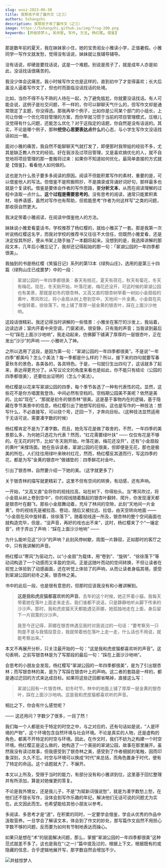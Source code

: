```yaml
---
slug: wusz-2023-06-30
title: 我帮孩子改了篇作文（之三）
authors: 5shangzhi
description: 我帮孩子改了篇作文（之三）
image: https://5shangzhi.github.io/img/frog-200.png
keywords: [井蛙惊梦人, 吴尚智, 写作, 方法, 杨红樱, 借鉴]
---
```


那是数年前的夏天，我在妹妹家小住，她的宝贵闺女小雅读小学，正值暑假。小雅同学一写作文就发愁，觉得没有话说，妹妹就让我辅导辅导。

没有话说，却硬是要找话说，这是一个难题。别说是孩子了，就是成年人亦是如此，没话找话很痛苦的。

我没少体会这痛苦。我小时候写作文也是这样的，直到初中了才变得喜欢；长大后虽没人逼着写作文了，但也时而面临没话找话的处境。

比如，当你不得不与不熟的人待在一起，为了避免尴尬，你就要没话找话。有人可能会说，这例子是社交问题，不一样的，你可以聊聊天气什么的，但写作文却是通常限定了主题，你没得选。那我再举个例子，比如你是公司某个部门的小组长，上司让你做一个优化项目管理的方案，而你早就习惯于当前的项目管理模式，压根儿没觉得有什么问题，还能怎么优化？对于这指定的话题，你自然是没有话说的。其实，不论是哪个例子，那种**挖空心思要表达点什么**的心态，与小学生写作文没话找话如出一辙。

面对小雅的痛苦，我自然不能聊聊天气就打发了，即便那时我带娃的经验不多，尤其是缺乏教人作文的经验。好在我涉及过项目管理，又是喜欢搞优化的人，就不自觉地将项目管理的那一套搬将过来：如果你不知道如何优化，最简单直接的方式就是【借鉴】，看看他人如何做的。

这也是为什么孩子要多多阅读的原因。阅读不但能积累写作的素材，重要的是，可以借鉴他人的写法。但借鉴不是照搬照抄，不是摘录或背诵好词好句，那样最多也就是个复读机。借鉴是要体会作者的写作思路，要**分析文本**，从而在阅读理解的过程中汲取一点什么。**这个过程是需要思考的**。没有思考的阅读，通常只能累积素材，培养语感，虽然对写作也有帮助，但若能思考“作者为何这样写”之类的问题，那收获自然更大。

我决定带着小雅阅读，在阅读中借鉴他人的方法。

妹妹说小雅爱看童话书，学校推荐了杨红樱的，就给小雅买了一套。那是我第一次听说杨红樱这名字，而我对学校的推荐书又往往不大信任，但既然小雅爱看，还是决定投其所好，便从书架上随手抽了一本翻将起来。没想到的是，我选择讲解的那段文本，几年后小雅忘记了，我却还记得起始的那一句：「翠湖公园的一年四季都很美」。

我抽到的书是杨红樱《笑猫日记》系列的第13本《绿狗山庄》，选用的是第三十四篇〈绿狗山庄已成噩梦〉中的一段：

> 翠湖公园的一年四季都很美：春天有桃花，夏天有荷花，秋天有菊花，冬天有梅花。现在，冬天刚开始，叶落花谢，梅花还没开，可这时候的翠湖公园也有美景，那就是初冬的银杏林。又高又直的银杏树举着一树如小金扇般的黄叶，寒风吹过，将小金扇从树上卷到空中，天地间一片金黄。小金扇在风中旋转着，徐徐落下。地上铺了厚厚一层金黄的银杏叶，踩在上面沙沙地响。

这段话很精彩。我还记得当时讲解的一些情景：小雅坐在客厅的沙发上，我站着，边读边讲；室内开着中央空调，门窗紧闭，很安静，只有我的声音；当我读到最后一句“踩在上面沙沙地响”，我走动起来，仿佛脚下铺满了厚厚的一层银杏叶，正在发出“沙沙”的声响 —— 小雅听入了神。

之所以选用了这段，是因为第一句：“翠湖公园的一年四季都很美”。不是说“一年四季”都美吗？怎么个美法？每一季都是什么样的？所以，接下来的四句就要写春夏秋冬的景色，各美各的，各具特色。于是，一句就衍生出四句了，这话就多了起来，表达得更充分了。从写议论文的角度来看也是如此，你不能只有结论（公园的四季都很美），还要给出证明的（怎么个美法）。

杨红樱是以花来写翠湖公园的四季，每个季节各选了一种有代表性的花。显然，这些花不是你方唱罢我登场，中间必然有空档的。空档期公园美不美呢？依然是美的。比如“现在”，“那就是初冬的银杏林”很美。这是基于事物内在的逻辑，基于隐藏在季节美景中的信息，杨红樱引出了她想写的目标。这也是写作的一种技法：想写什么，不必直接写，可以绕个弯，迂回一下，才奔向目标。（这种技法显然适用于无话可说，需要凑字数的时候）

杨红樱肯定不是为了凑字数。而且，她先写花是做了取舍的，不然，一年四季的美景那么多，为何她只选花为代表？然而，“红花需要绿叶扶” —— 仅仅有花是不够的。在无花的时节，比如“冬天刚开始，叶落花谢，梅花还没开”，还有“小金扇般的黄叶”来撑场面。她在告诉读者，翠湖公园的花很美，但即便是无花，那也是极美的所在。人们往往用绿叶来映衬红花，然而，杨红樱反其道而行，写这四季的花，都是为写“金黄的银杏叶”做铺垫的：四季鲜花衬金叶。

引出了银杏林，自然要介绍一下她的美。（这字就更多了）

关于银杏林的描写就更精彩了。这里不但有空间的转换，有动感，还有声响。

一开始，“又高又直”会将你的视线拉高，站在树下，你得抬头。当“寒风吹过，将小金扇从树上卷到空中”，你的视线随着飘起的银杏叶翻转、爬升，你发现漫天都是银杏叶在翻飞，那些小金扇舞动着，充斥了林间的空隙，此刻“天地间一片金黄”。你的视线先是被拉高、卷动，随后又被拉远、拉低，由天空转向地面 —— “小金扇在风中旋转着，徐徐落下”。随着视线逐一所及，银杏林的整个空间画面也就构造完毕，但是，“没声音，再好的戏也出不来”，这时，杨红樱来了个“一锤定音”，终于弄出了声响：“踩在上面沙沙地响” ——

为什么能听见这“沙沙”的声响？此刻风停树歇，周围一片静寂，正如那时的客厅之中，只有我讲解的声音。

杨红樱以“寒风”为驱动力，以“小金扇”为载体，用“卷到”、“旋转”、“徐徐落下”等动词构造了一个动感而又丰盈的空间。正是这随叶而动的空间转换，不但让读者在视觉上体验到了动感画面，还在听觉上体验了的声响，从而让读者身临其境，感受到翠湖公园的初冬之美，银杏林之美。

书中的此后一段，也是很有意思的，但那时应该我没有和小雅讲解到。

> **这是我和虎皮猫都喜欢听的声音**。去年的这个时候，她正怀着小猫，我每天带着她在落叶上面走来走去，我们谁都不说话，只是静静地听从脚下传来的沙沙声。那时，我和虎皮猫天天都能遇见菲娜，她孤独地走在上面，身后留下一片寂寞的沙沙声。
>
> 我至今还记得，菲娜在银杏林遇见我时对我说过的一句话：“要考察另一只狗是不是与我情投意合，我就带着他在落叶上走一走，什么话也不用说，就能考察出来。”

本文不再展开分析，只关注最开始的一句：“这是我和虎皮猫都喜欢听的声音”。这句表明，之前写银杏林是为了写那段的最后一句：“踩在上面沙沙地响”。

会思考的小朋友会发现，杨红樱写“翠湖公园的一年四季都很美”，是为了引出银杏林；而写银杏林的美，是为了写踩在银杏叶上的声响。这二者的套路是一样的，都是通过迂回的方式来达成目标。如果将这些迂回都省略掉，直接这么写：

> 翠湖公园有一片银杏林。初冬时节，林中的地面上铺了厚厚一层金黄的银杏叶，踩在上面沙沙地响。这是我和虎皮猫都喜欢听的声音。

相比之下，你会有什么感觉呢？

—— 这还用问？字数少了很多，一目了然！

我们每一个人都是处于特定的时空之中，与之对应的，还有句话如是说，“人是环境的产物”，这个环境包含自然环境与社会环境。不论是真实的人物，还是虚构的角色，都离不开特定的时空与环境。因此，在作文时，我们不妨为之构建一个时空环境。杨红樱正是这么做的，她构造了一个美丽的翠湖公园，故事在那里展开。虽然我没有读过故事，但我感受到了银杏林之美，感受到了作者细腻的笔触，因而印象深刻，久久不忘。时空与环境可以换成“时代”来总括，而角色置身于时代，便有了特定的命运。这个话题就大了，不展开。

本文以上所及，受限于当时的能力，有部分没有和小雅讲到位，这里基于回忆整理并有所添加，算是对她催更的答复。

不论是我外甥女，还是我儿子，不是“为赋新词强说愁”，就是为凑字数愁上愁，在他们还不擅长写作，没体会到写作乐趣的年纪，解决他们无话可说的问题尤为实在。此文因此而生。也希望能给其他小朋友以参考。

多阅读、多思考才是“道”，在积累的同时，一定要学会借鉴，学会从优秀的作品中汲取营养。一旦学会了解读文本，体会到了作文的妙处，那写篇作文自然不用担心字数不够的问题，反而要为如何有节制地表达而操心。

如果只是想在“术”的层面解决问题，那么，掌握“翠湖公园的一年四季都很美”这种范式就差不多了。这也是我在“（之一）”篇中提及过的，根据上下文，根据既有的或隐藏的信息，合乎逻辑地展开写，那字数自然会增加不少。

![井蛙惊梦人](https://5shangzhi.github.io/img/frog.jpeg)

